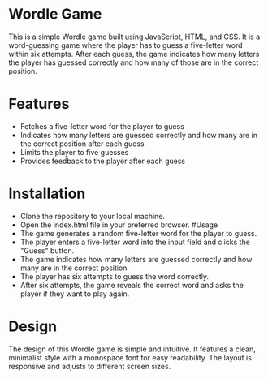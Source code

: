 # Wordle Game
This is a simple Wordle game built using JavaScript, HTML, and CSS. It is a word-guessing game where the player has to guess a five-letter word within six attempts. After each guess, the game indicates how many letters the player has guessed correctly and how many of those are in the correct position.

# Features
- Fetches a five-letter word for the player to guess
- Indicates how many letters are guessed correctly and how many are in the correct position after each guess
- Limits the player to five guesses
- Provides feedback to the player after each guess
# Installation
- Clone the repository to your local machine.
- Open the index.html file in your preferred browser.
#Usage
- The game generates a random five-letter word for the player to guess.
- The player enters a five-letter word into the input field and clicks the "Guess" button.
- The game indicates how many letters are guessed correctly and how many are in the correct position.
- The player has six attempts to guess the word correctly.
- After six attempts, the game reveals the correct word and asks the player if they want to play again.
# Design
The design of this Wordle game is simple and intuitive. It features a clean, minimalist style with a monospace font for easy readability. The layout is responsive and adjusts to different screen sizes.
